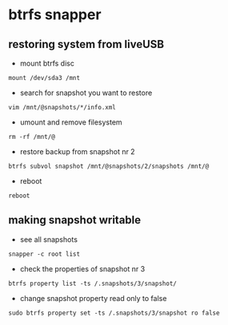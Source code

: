# btrfs snapper

## restoring system from liveUSB
- mount btrfs disc
```
mount /dev/sda3 /mnt
```
- search for snapshot you want to restore
```
vim /mnt/@snapshots/*/info.xml
```
- umount and remove filesystem 
```
rm -rf /mnt/@
```
- restore backup from snapshot nr 2
```
btrfs subvol snapshot /mnt/@snapshots/2/snapshots /mnt/@
```
- reboot
```
reboot
```
## making snapshot writable
- see all snapshots
```
snapper -c root list
```
- check the properties of snapshot nr 3
```
btrfs property list -ts /.snapshots/3/snapshot/
```
- change snapshot property read only to false 
```
sudo btrfs property set -ts /.snapshots/3/snapshot ro false
```

